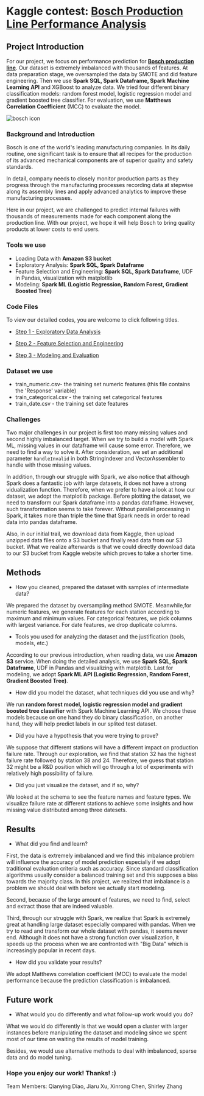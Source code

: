 # Kaggle contest: [Bosch Production Line Performance Analysis](https://www.kaggle.com/c/bosch-production-line-performance/overview)


## Project Introduction

For our project, we focus on performance prediction for **[Bosch production line](https://www.kaggle.com/c/bosch-production-line-performance/overview)**. Our dataset is extremely imbalanced with thousands of features. At data preparation stage, we oversampled the data by SMOTE and did feature engineering. Then we use **Spark SQL, Spark Dataframe, Spark Machine Learning API** and XGBoost to analyze data. We tried four different binary classification models: random forest model, logistic regression model and gradient boosted tree classifier. For evaluation, we use **Matthews Correlation Coefficient** (MCC) to evaluate the model. 

![bosch icon](https://github.com/jiaruxu233/Big-Data-Project/blob/master/Pics/cover.jpg)


### Background and Introduction

Bosch is one of the world's leading manufacturing companies. In its daily routine, one significant task is to ensure that all recipes for the production of its advanced mechanical components are of superior quality and safety standards. 

In detail, company needs to closely monitor production  parts as they progress through the manufacturing processes recording data at stepwise along its assembly lines and apply advanced analytics to improve these manufacturing processes. 

Here in our project, we are challenged to predict internal failures with thousands of measurements made for each component along the production line. With our project, we hope it will help Bosch to bring quality products at lower costs to end users.


### Tools we use
* Loading Data with **Amazon S3 bucket**
* Exploratory Analysis: **Spark SQL, Spark Dataframe**
* Feature Selection and Engineering: **Spark SQL, Spark Dataframe**, UDF in Pandas, visualization with matplotlib
* Modeling: **Spark ML (Logistic Regression, Random Forest, Gradient Boosted Tree)**

### Code Files
To view our detailed codes, you are welcome to click following titles.

* [Step 1 - Exploratory Data Analysis](https://nbviewer.jupyter.org/github/jiaruxu233/Big-Data-Project/blob/master/Code/Step_1_Exploratory_Data_Analysis.ipynb)

* [Step 2 - Feature Selection and Engineering](https://nbviewer.jupyter.org/github/jiaruxu233/Big-Data-Project/blob/master/Code/Step_2_Feature_Engineering.ipynb)

* [Step 3 - Modeling and Evaluation](https://nbviewer.jupyter.org/github/jiaruxu233/Big-Data-Project/blob/master/Code/Step_3_Modeling.ipynb)

### Dataset we use

* train_numeric.csv- the training set numeric features (this file contains the 'Response' variable)
* train_categorical.csv - the training set categorical features
* train_date.csv - the training set date features

### Challenges 

Two major challenges in our project is first too many missing values and second highly imbalanced target. 	When we try to build a model with Spark ML, missing values in our dataframe will cause some error. Therefore, we need to find a way to solve it. After consideration, we set an additional parameter `handleInvalid` in both StringIndexer and VectorAssembler to handle with those missing values.

In addition, through our struggle with Spark, we also notice that although Spark   does a fantastic job with large datasets, it does not have a strong vidualization function. Therefore, when we prefer to have a look at how our dataset, we adopt the matplotlib package. Before plotting the dataset, we need to transform our Spark dataframe into a pandas dataframe. However, such transformation seems to take forever. Without parallel processing in Spark, it takes more than triple the time that Spark needs in order to read data into pandas dataframe.  

Also, in our initial trail, we download data from Kaggle, then upload unzipped data files onto a S3 bucket and finally read data from our S3 bucket. What we realize afterwards is that we could directly download data to our S3 bucket from Kaggle website which proves to take a shorter time.


## Methods
* How you cleaned, prepared the dataset with samples of intermediate data?

We prepared the dataset by oversampling method SMOTE. Meanwhile,for numeric features, we generate features for each station according to maximum and minimum values. For categorical features, we pick columns with largest variance. For date features, we drop duplicate columns.

* Tools you used for analyzing the dataset and the justification (tools, models, etc.)

According to our previous introduction, when reading data, we use **Amazon S3** service. When doing the detailed analysis, we use  **Spark SQL, Spark Dataframe**, UDF in Pandas and visualizing with matplotlib. Last for modeling, we adopt **Spark ML API (Logistic Regression, Random Forest, Gradient Boosted Tree)**.

* How did you model the dataset, what techniques did you use and why?

We run **random forest model, logistic regression model and gradient boosted tree classifier** with Spark Machine Learning API. We choose these models because on one hand they do binary classification, on another hand, they will help predict labels in our splited test dataset.  

* Did you have a hypothesis that you were trying to prove? 

We suppose that different stations will have a different impact on production failure rate. Through our exploration, we find that station 32 has the highest failure rate followed by station 38 and 24. Therefore, we guess that station 32 might be a R&D position which will go through a lot of experiments with relatively high possibility of failure.

* Did you just visualize the dataset, and if so, why?

We looked at the schema to see the feature names and feature types. We visualize failure rate at different stations to achieve some insights and how missing value distributed among three datesets. 

## Results
* What did you find and learn?

First, the data is extremely imbalanced and we find this imbalance problem will influence the accuracy of model prediction especially if we adopt traditional evaluation criteria such as accuracy. Since standard classification algorithms usually consider a balanced training set and this supposes a bias towards the majority class. In this project, we realized that imbalance is a problem we should deal with before we actually start modeling. 

Second, because of the large amount of features, we need to find, select and extract those that are indeed valuable.

Third, through our struggle with Spark, we realize that Spark is extremely great at handling large dataset especially compared with pandas. When we try to read and transform our whole dataset with pandas, it seems never end. Although it does not have a strong function over visualization, it speeds up the process when we are confronted with "Big Data" which is increasingly popular in recent days.

* How did you validate your results?

We adopt Matthews correlation coefficient (MCC) to evaluate the model performance because the prediction classification is imbalanced.

## Future work 
* What would you do differently and what follow-up work would you do?

What we would do differently is that we would open a cluster with larger instances before manipulating the dataset and modeling since we spent most of our time on waiting the results of model training. 

Besides, we would use alternative methods to deal with imbalanced, sparse data and do model tuning.


### Hope you enjoy our work! Thanks! :)

Team Members: Qianying Diao, Jiaru Xu, Xinrong Chen, Shirley Zhang
